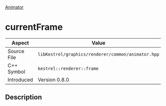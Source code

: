 [Animator](index)
# currentFrame
| Aspect | Value |
| --- | --- |
| Source File | `libKestrel/graphics/renderer/common/animator.hpp` |
| C++ Symbol | `kestrel::renderer::frame` |
| Introduced | Version 0.8.0 |
## Description

